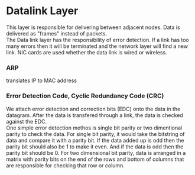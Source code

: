 # Datalink Layer
This layer is responsible for delivering between adjacent nodes. 
Data is delivered as "frames" instead of packets.  
The Data link layer has the responsibility of error detection. If a link has too many errors then it will be terminated and the network layer will find a new link. 
NIC cards are used whether the data link is wired or wireless. 

### ARP 
translates IP to MAC address

### Error Detection Code, Cyclic Redundancy Code (CRC)
We attach error detection and correction bits (EDC) onto the data in the datagram. After the data is transfered through a link, the data is checked against the EDC.  
One simple error detection methos is single bit parity or two dimentional parity to check the data. For single bit parity, it would take the bitstring of data and compare it with a parity bit. If the data added up is odd then the parity bit should also be 1 to make it even. And if the data is odd then the parity bit should be 0. For two dimensional bit parity, data is arranged in a matrix with parity bits on the end of the rows and bottom of columns that are responsible for checking that row or column. 

